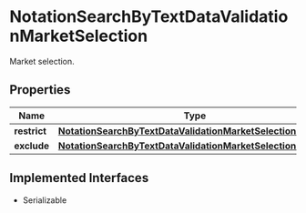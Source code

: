 

# NotationSearchByTextDataValidationMarketSelection

Market selection.

## Properties

Name | Type | Description | Notes
------------ | ------------- | ------------- | -------------
**restrict** | [**NotationSearchByTextDataValidationMarketSelectionRestrict**](NotationSearchByTextDataValidationMarketSelectionRestrict.md) |  |  [optional]
**exclude** | [**NotationSearchByTextDataValidationMarketSelectionExclude**](NotationSearchByTextDataValidationMarketSelectionExclude.md) |  |  [optional]


## Implemented Interfaces

* Serializable


